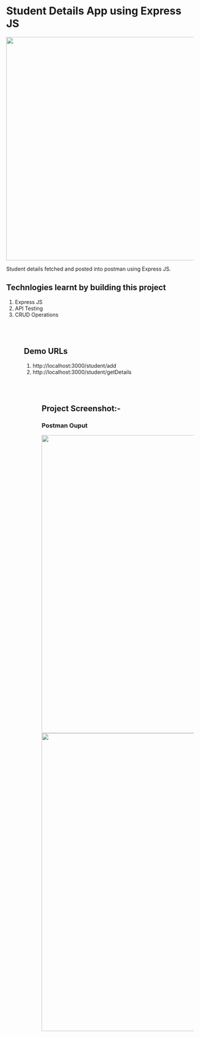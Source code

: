 <h1>Student Details App using Express JS</h1>

<img src="https://res.cloudinary.com/dpvxflhvr/image/upload/v1630925856/student-details-express_fphl4i.png" width="600"/>

Student details fetched and posted into postman using Express JS.

<h2>Technlogies learnt by building this project</h2>
<ol>
<li>Express JS</li>
<li>API Testing</li>
<li>CRUD Operations</li>
<ol>

<br></br>
<h2>Demo URLs</h2>
<ol>
<li>http://localhost:3000/student/add</li>
<li>http://localhost:3000/student/getDetails</li>
<ol>
  
<br></br>
<h2>Project Screenshot:-</h2>
<h3>Postman Ouput</h3>
<img src="https://res.cloudinary.com/dpvxflhvr/image/upload/v1630926173/Screenshot_16_bori8v.png" width="800px"/>
<img src="https://res.cloudinary.com/dpvxflhvr/image/upload/v1630926213/Screenshot_17_raqltu.png" width="800px"/>


